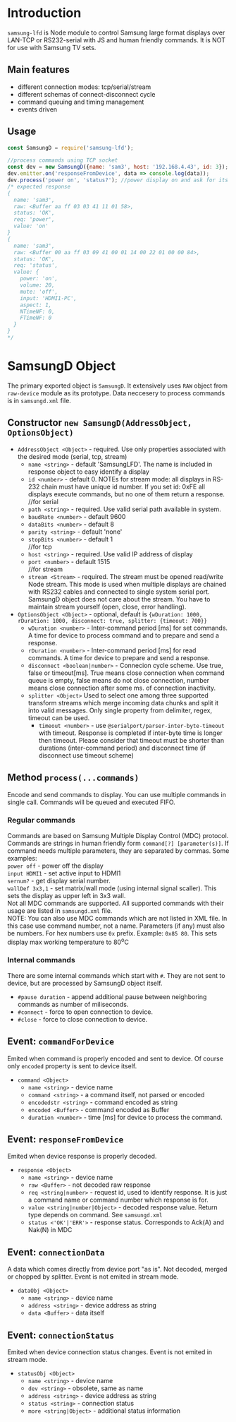 # Introduction
`samsung-lfd` is Node module to control Samsung large format displays over LAN-TCP or RS232-serial with JS and human friendly commands. It is NOT for use with Samsung TV sets.

## Main features
- different connection modes: tcp/serial/stream
- different schemas of connect-disconnect cycle
- command queuing and timing management
- events driven

## Usage
```js
const SamsungD = require('samsung-lfd');

//process commands using TCP socket
const dev = new SamsungD({name: 'sam3', host: '192.168.4.43', id: 3});
dev.emitter.on('responseFromDevice', data => console.log(data));
dev.process('power on', 'status?'); //power display on and ask for its status
/* expected response
{
  name: 'sam3',
  raw: <Buffer aa ff 03 03 41 11 01 58>,
  status: 'OK',
  req: 'power',
  value: 'on'
}
{
  name: 'sam3',
  raw: <Buffer 00 aa ff 03 09 41 00 01 14 00 22 01 00 00 84>,
  status: 'OK',
  req: 'status',
  value: {
    power: 'on',
    volume: 20,
    mute: 'off',
    input: 'HDMI1-PC',
    aspect: 1,
    NTimeNF: 0,
    FTimeNF: 0
  }
}
*/
```
# SamsungD Object
The primary exported object is `SamsungD`. It extensively uses `RAW` object from `raw-device` module as its prototype. Data neccesery to process commands is in `samsungd.xml` file.

## Constructor `new SamsungD(AddressObject, OptionsObject)`
- `AddressObject <Object>` - required. Use only properties associated with the desired mode (serial, tcp, stream)
    - `name <string>` - default 'SamsungLFD'. The name is included in response object to easy identify a display
    - `id <number>` - default 0. NOTEs for stream mode: all displays in RS-232 chain must have unique id number. If you set id: 0xFE all displays execute commands, but no one of them return a response.  
    //for serial
    - `path <string>` - required. Use valid serial path available in system.
    - `baudRate <number>` - default 9600
    - `dataBits <number>` - default 8
    - `parity <string>` - default 'none'
    - `stopBits <number>` - default 1  
    //for tcp
    - `host <string>` - required. Use valid IP address of display
    - `port <number>` - default 1515    
    //for stream
    - `stream <Stream>` - required. The stream must be opened read/write Node stream. This mode is used when multiple displays are chained with RS232 cables and connected to single system serial port. SamsungD object does not care about the stream. You have to maintain stream yourself (open, close, error handling).
- `OptionsObject <Object>` - optional, default is `{wDuration: 1000, rDuration: 1000, disconnect: true, splitter: {timeout: 700}}`
    - `wDuration <number>` - Inter-command period [ms] for set commands. A time for device to process command and to prepare and send a response.
    - `rDuration <number>` - Inter-command period [ms] for read commands. A time for device to prepare and send a response.
    - `disconnect <boolean|number>` - Connecion cycle scheme. Use true, false or timeout[ms]. True means close connection when command queue is empty, false means do not close connection, number means close connection after some ms. of connection inactivity.
    - `splitter <Object>` Used to select one among three supported transform streams which merge incoming data chunks and split it into valid messages. Only single property from delimiter, regex, timeout can be used.
        - `timeout <number>` - use `@serialport/parser-inter-byte-timeout` with timeout. Response is completed if inter-byte time is longer then timeout. Please consider that timeout must be shorter than durations (inter-command period) and disconnect time (if disconnect use timeout scheme)

## Method `process(...commands)`
Encode and send commands to display. You can use multiple commands in single call. Commands will be queued and executed FIFO.

### Regular commands
Commands are based on Samsung Multiple Display Control (MDC) protocol. Commands are strings in human friendly form `command[?] [parameter(s)]`.  If command needs multiple parameters, they are separated by commas.
Some examples:   
`power off` - power off the display    
`input HDMI1` - set active input to HDMI1  
`sernum?` - get display serial number.   
`wallDef 3x3,1` - set matrix/wall mode (using internal signal scaller). This sets the display as upper left in 3x3 wall.  
Not all MDC commands are supported. All supported commands with their usage are listed in `samsungd.xml` file.  
NOTE: You can also use MDC commands which are not listed in XML file. In this case use command number, not a name. Parameters (if any) must also be numbers. For hex numbers use `0x` prefix. Example: `0x85 80`. This sets display max working temperature to 80<sup>o</sup>C

### Internal commands
There are some internal commands which start with `#`. They are not sent to device, but are processed by SamsungD object itself.  
- `#pause duration` - append additional pause between neighboring commands as number of miliseconds.
- `#connect` -  force to open connection to device.
- `#close` - force to close connection to device.

## Event: `commandForDevice`
Emited when command is properly encoded and sent to device. Of course only `encoded` property is sent to device itself.
- `command <Object>`
    - `name <string>` - device name
    - `command <string>` - a command itself, not parsed or encoded
    - `encodedstr <string>` - command encoded as string
    - `encoded <Buffer>` - command encoded as Buffer
    - `duration <number>` - time [ms] for device to process the command.

## Event: `responseFromDevice`
Emited when device response is properly decoded.
- `response <Object>`
    - `name <string>` - device name
    - `raw <Buffer>` - not decoded raw response
    - `req <string|number>` - request id, used to identify response. It is just a command name or command number which response is for.
    - `value <string|number|Object>` - decoded response value. Return type depends on command. See `samsungd.xml`  
    - `status <'OK'|'ERR'>` - response status. Corresponds to Ack(A) and Nak(N) in MDC

## Event: `connectionData`
A data which comes directly from device port "as is". Not decoded, merged or chopped by splitter. Event is not emited in stream mode.
- `dataObj <Object>`
    - `name <string>` - device name
    - `address <string>` - device address as string
    - `data <Buffer>` - data itself

## Event: `connectionStatus`
Emited when device connection status changes. Event is not emited in stream mode.
- `statusObj <Object>`
    - `name <string>` - device name
    - `dev <string>` - obsolete, same as name
    - `address <string>` - device address as string
    - `status <string>` - connection status
    - `more <string|Object>` - additional status information

